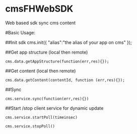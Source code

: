 cmsFHWebSDK
===========

Web based sdk sync cms content

#Basic Usage:

##Init sdk 
    cms.init({
      "alias":"the alias of your app on cms"
    });
    
##Get app structure (local then remote)
    
    cms.data.getAppStructure(function(err,res){});
    
##Get content (local then remote)

    cms.data.getContent(contentId, function (err,res){});

##Sync

    cms.service.sync(function(err,res){})
    
##Start /stop  client service for dynamic update

    cms.service.startPoll(timeinsec)
    
    cms.service.stopPoll()
    
